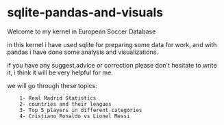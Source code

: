 # sqlite-pandas-and-visuals

Welcome to my kernel in European Soccer Database

in this kernel i have used sqlite for preparing some data for work, and with pandas i have done some analysis and visualizations.

if you have any suggest,advice or correction please don't hesitate to write it, i think it will be very helpful for me.

we will go through these topics:

        1- Real Madrid Statistics
        2- countries and their leagues
        3- Top 5 players in different categories
        4- Cristiano Ronaldo vs Lionel Messi
